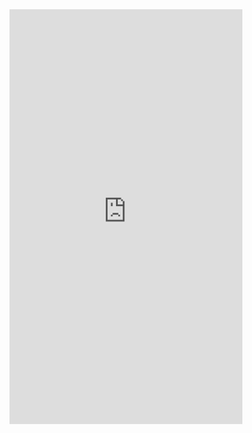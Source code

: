 <iframe width="411" height="731" src="https://www.youtube.com/embed/Y5nLjWVvcoQ" title="Poached Salmon 🤤" frameborder="0" allow="accelerometer; autoplay; clipboard-write; encrypted-media; gyroscope; picture-in-picture; web-share" referrerpolicy="strict-origin-when-cross-origin" allowfullscreen></iframe>
